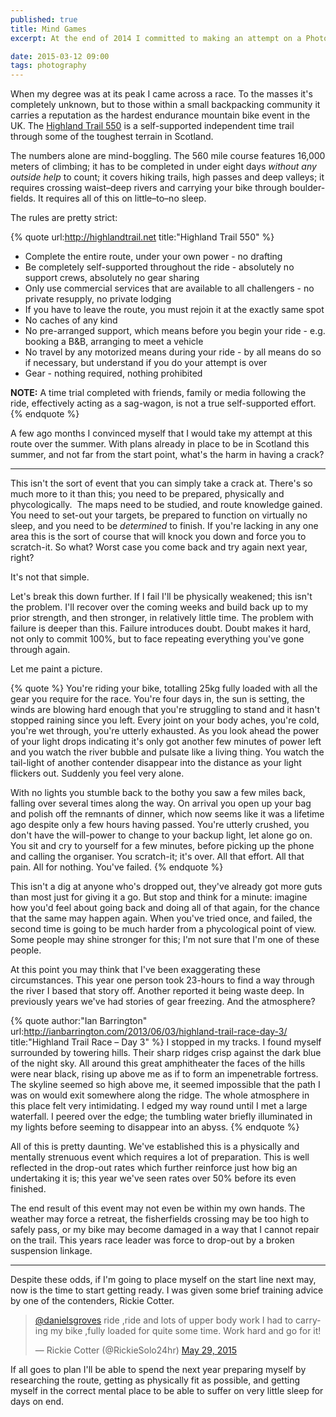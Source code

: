 ```yaml
---
published: true
title: Mind Games
excerpt: At the end of 2014 I committed to making an attempt on a Photo365 challenge. It didn't go to plan, and here's why it wasn't a failure.

date: 2015-03-12 09:00
tags: photography
---
```


When my degree was at its peak I came across a race. To the masses it's completely unknown, but to those within a small backpacking community it carries a reputation as the hardest endurance mountain bike event in the UK. The [Highland Trail 550][HT550] is a self-supported independent time trail through some of the toughest terrain in Scotland.

The numbers alone are mind-boggling. The 560 mile course features 16,000 meters of climbing; it has to be completed in under eight days *without any outside help* to count; it covers hiking trails, high passes and deep valleys; it requires crossing waist–deep rivers and carrying your bike through boulder-fields. It requires all of this on little–to–no sleep.

The rules are pretty strict:

{% quote url:http://highlandtrail.net title:"Highland Trail 550" %}
  * Complete the entire route, under your own power  - no drafting
  * Be completely self-supported throughout the ride - absolutely no support crews, absolutely no gear sharing
  * Only use commercial services that are available to all challengers - no private resupply, no private lodging
  * If you have to leave the route, you must rejoin it at the exactly same spot
  * No caches of any kind
  * No pre-arranged support, which means before you begin your ride - e.g. booking a B&B, arranging to meet a vehicle
  * No travel by any motorized means during your ride - by all means do so if necessary, but understand if you do your attempt is over
  * Gear - nothing required, nothing prohibited

  **NOTE:** A time trial completed with friends, family or media following the ride, effectively acting as a sag-wagon, is not a true self-supported effort.
{% endquote %}

A few ago months I convinced myself that I would take my attempt at this route over the summer. With plans already in place to be in Scotland this summer, and not far from the start point, what's the harm in having a crack?

---

This isn't the sort of event that you can simply take a crack at. There's so much more to it than this; you need to be prepared, physically and phycologically.  The maps need to be studied, and route knowledge gained. You need to set-out your targets, be prepared to function on virtually no sleep, and you need to be *determined* to finish. If you're lacking in any one area this is the sort of course that will knock you down and force you to scratch-it. So what?  Worst case you come back and try again next year, right?

It's not that simple.

Let's break this down further. If I fail I'll be physically weakened; this isn't the problem. I'll recover over the coming weeks and build back up to my prior strength, and then stronger, in relatively little time. The problem with failure is deeper than this. Failure introduces doubt. Doubt makes it hard, not only to commit 100%, but to face repeating everything you've gone through again.

Let me paint a picture.

{% quote %}
  You're riding your bike, totalling 25kg fully loaded with all the gear you require for the race. You're four days in, the sun is setting, the winds are blowing hard enough that you're struggling to stand and it hasn't stopped raining since you left. Every joint on your body aches, you're cold, you're wet through, you're utterly exhausted. As you look ahead the power of your light drops indicating it's only got another few minutes of power left and you watch the river bubble and pulsate like a living thing. You watch the tail-light of another contender disappear into the distance as your light flickers out. Suddenly you feel very alone.

  With no lights you stumble back to the bothy you saw a few miles back, falling over several times along the way. On arrival you open up your bag and polish off the remnants of dinner, which now seems like it was a lifetime ago despite only a few hours having passed. You're utterly crushed, you don't have the will-power to change to your backup light, let alone go on. You sit and cry to yourself for a few minutes, before picking up the phone and calling the organiser. You scratch-it; it's over. All that effort. All that pain. All for nothing. You've failed.
{% endquote %}

This isn't a dig at anyone who's dropped out, they've already got more guts than most just for giving it a go. But stop and think for a minute: imagine how you'd feel about going back and doing all of that again, for the chance that the same may happen again. When you've tried once, and failed, the second time is going to be much harder from a phycological point of view. Some people may shine stronger for this; I'm not sure that I'm one of these people.

At this point you may think that I've been exaggerating these circumstances. This year one person took 23-hours to find a way through the river I based that story off. Another reported it being waste deep. In previously years we've had stories of gear freezing. And the atmosphere?  

{% quote author:"Ian Barrington" url:http://ianbarrington.com/2013/06/03/highland-trail-race-day-3/ title:"Highland Trail Race – Day 3" %}
  I stopped in my tracks. I found myself surrounded by towering hills. Their sharp ridges crisp against the dark blue of the night sky. All around this great amphitheater the faces of the hills were near black, rising up above me as if to form an impenetrable fortress. The skyline seemed so high above me, it seemed impossible that the path I was on would exit somewhere along the ridge. The whole atmosphere in this place felt very intimidating. I edged my way round until I met a large waterfall. I peered over the edge; the tumbling water briefly illuminated in my lights before seeming to disappear into an abyss.
{% endquote %}

All of this is pretty daunting. We've established this is a physically and mentally strenuous event which requires a lot of preparation. This is well reflected in the drop-out rates which further reinforce just how big an undertaking it is; this year we've seen rates over 50% before its even finished.

The end result of this event may not even be within my own hands. The weather may force a retreat, the fisherfields crossing may be too high to safely pass, or my bike may become damaged in a way that I cannot repair on the trail. This years race leader was force to drop-out by a broken suspension linkage.

---

Despite these odds, if I'm going to place myself on the start line next may, now is the time to start getting ready. I was given some brief training advice by one of the contenders, Rickie Cotter.

<blockquote class="twitter-tweet" data-conversation="none" lang="en"><p lang="en" dir="ltr"><a href="https://twitter.com/danielsgroves">@danielsgroves</a> ride ,ride and lots of upper body work I had to carrying my bike ,fully loaded for quite some time.&#10;Work hard and go for it!</p>&mdash; Rickie Cotter (@RickieSolo24hr) <a href="https://twitter.com/RickieSolo24hr/status/604318781062668288">May 29, 2015</a></blockquote> <script async src="//platform.twitter.com/widgets.js" charset="utf-8"></script>

If all goes to plan I'll be able to spend the next year preparing myself by researching the route, getting as physically fit as possible, and getting myself in the correct mental place to be able to suffer on very little sleep for days on end.

[HT550]: http://highlandtrail.net "Highland Trail 550 Event Details"
